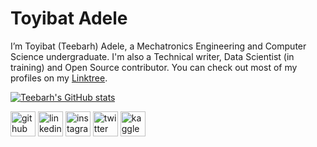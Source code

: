 # Toyibat Adele

I’m Toyibat (Teebarh) Adele, a Mechatronics Engineering and Computer Science undergraduate. I'm also a Technical writer, Data Scientist (in training) and Open Source contributor. You can check out most of my profiles on my [Linktree](https://linktr.ee/teebarh).

[![Teebarh's GitHub stats](https://github-readme-stats.vercel.app/api?username=teebarh)](https://github.com/teebarh/github-readme-stats)

[<img src='https://cdn.jsdelivr.net/npm/simple-icons@3.0.1/icons/github.svg' alt='github' height='40'>](https://github.com/teebarh)  [<img src='https://cdn.jsdelivr.net/npm/simple-icons@3.0.1/icons/linkedin.svg' alt='linkedin' height='40'>](https://www.linkedin.com/in/ToyibatAdele/)  [<img src='https://cdn.jsdelivr.net/npm/simple-icons@3.0.1/icons/instagram.svg' alt='instagram' height='40'>](https://www.instagram.com/teebarh_/)  [<img src='https://cdn.jsdelivr.net/npm/simple-icons@3.0.1/icons/twitter.svg' alt='twitter' height='40'>](https://twitter.com/teebarh_)  [<img src='https://cdn.jsdelivr.net/npm/simple-icons@3.0.1/icons/kaggle.svg' alt='kaggle' height='40'>](https://www.kaggle.com/toyibatadele)  



<!---
Teebarh/Teebarh is a ✨ special ✨ repository because its `README.md` (this file) appears on your GitHub profile.
You can click the Preview link to take a look at your changes.
--->

